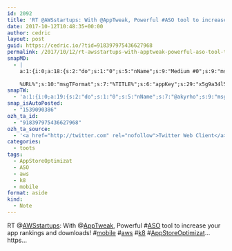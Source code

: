 ```yaml
---
id: 2092
title: 'RT @AWSstartups: With @AppTweak, Powerful #ASO tool to increase your app rankings and downloads! #mobile #aws #k8 #AppStoreOptimizat… https…'
date: 2017-10-12T10:48:35+00:00
author: cedric
layout: post
guid: https://cedric.io/?tid=918397975436627968
permalink: /2017/10/12/rt-awsstartups-with-apptweak-powerful-aso-tool-to-increase-your-app-rankings-and-downloads-mobile-aws-k8-appstoreoptimizat-https/
snapMD:
  - |
    a:1:{i:0;a:18:{s:2:"do";s:1:"0";s:5:"nName";s:9:"Medium #0";s:9:"msgFormat";s:19:"%FULLTEXT%
    
    %URL%";s:10:"msgTFormat";s:7:"%TITLE%";s:6:"appKey";s:29:"x5g9a34l5z294i5y2q284e4g54454";s:6:"appSec";s:85:"d3h0a44e4s2b4i5u2r234m5f5b4v2l5q2a444h574347464a454x2w20374447494c484b4w2c464f5u2d4z2";s:8:"inclTags";s:1:"1";s:7:"fltrsOn";i:0;s:5:"fltrs";a:0:{}s:7:"proxyOn";i:0;s:7:"useSURL";i:0;s:1:"v";i:350;s:4:"publ";s:1:"0";s:11:"accessToken";s:65:"2353413aa5437433e5648ccf74a16119308317c52d1a24d8ed99f26add037528a";s:12:"appAppUserID";s:65:"104b21fd8da79171a6e7bf800d03b4b761204f242935e05d2d86850a6b1635f77";s:14:"appAppUserName";s:26:"Cédric Bousmanne (akyrho)";s:13:"appAppUserURL";s:26:"https://medium.com/@akyrho";s:7:"pubList";a:0:{}}}
snapTW:
  - 'a:1:{i:0;a:19:{s:2:"do";s:1:"0";s:5:"nName";s:7:"@akyrho";s:9:"msgFormat";s:26:"%TITLE%. %EXCERPT% - %URL%";s:6:"appKey";s:55:"x5g9a8325v2y475r3c4m48584n53446p423r3r5u3e356j5j3k4r2p3";s:6:"appSec";s:105:"d3h0a94o46415u594v3q5l5n5l4r4x474x4j484o473u4i5w2m4k494z2k344n306n5r3l5v2s554p4n3p3k45495c3z4v4d3m3u5w525";s:7:"fltrsOn";i:0;s:5:"fltrs";a:0:{}s:7:"proxyOn";i:0;s:7:"useSURL";i:0;s:1:"v";i:350;s:5:"twURL";s:25:"http://twitter.com/akyrho";s:11:"accessToken";s:50:"6678782-Eyg60SCeh7762DEIsYtTPD5GVeOuSN8ATMdF2Lpppe";s:14:"accessTokenSec";s:45:"PgGDCbcYLJnR5esZjY9ID72A33mUNCYnQwaQTBsojSJNa";s:5:"tw140";i:0;s:10:"riComments";s:1:"1";s:11:"riCommentsM";s:1:"1";s:12:"riCommentsAA";s:1:"1";s:8:"attchImg";s:1:"1";s:9:"wpImgSize";s:4:"full";}}'
snap_isAutoPosted:
  - "1539090386"
ozh_ta_id:
  - "918397975436627968"
ozh_ta_source:
  - '<a href="http://twitter.com" rel="nofollow">Twitter Web Client</a>'
categories:
  - toots
tags:
  - AppStoreOptimizat
  - ASO
  - aws
  - k8
  - mobile
format: aside
kind:
  - Note
---
```

RT <span class="username username_linked">@<a href="https://twitter.com/AWSstartups" title="AWS Startups">AWSstartups</a></span>: With <span class="username username_linked">@<a href="https://twitter.com/AppTweak" title="AppTweak">AppTweak</a></span>, Powerful <span class="hashtag hashtag_local">#<a href="https://cedric.io/tag/aso/">ASO</a> tool to increase your app rankings and downloads! <span class="hashtag hashtag_local">#<a href="https://cedric.io/tag/mobile/">mobile</a> <span class="hashtag hashtag_local">#<a href="https://cedric.io/tag/aws/">aws</a> <span class="hashtag hashtag_local">#<a href="https://cedric.io/tag/k8/">k8</a> <span class="hashtag hashtag_local">#<a href="https://cedric.io/tag/appstoreoptimizat/">AppStoreOptimizat</a>… https…</p>